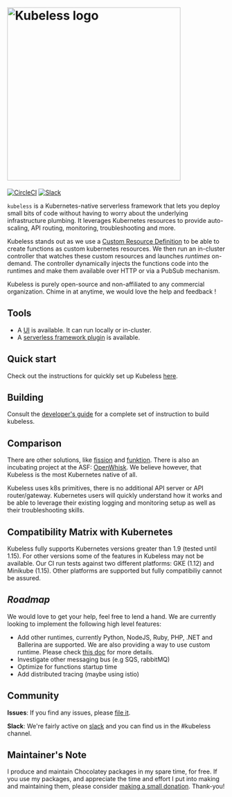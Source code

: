 # <img src="https://cloud.githubusercontent.com/assets/4056725/25480209/1d5bf83c-2b48-11e7-8db8-bcd650f31297.png" alt="Kubeless logo" width="400">

[![CircleCI](https://circleci.com/gh/kubeless/kubeless.svg?style=svg)](https://circleci.com/gh/kubeless/kubeless)
[![Slack](https://img.shields.io/badge/slack-join%20chat%20%E2%86%92-e01563.svg)](http://slack.k8s.io)

`kubeless` is a Kubernetes-native serverless framework that lets you deploy small bits of code without having to worry about the underlying infrastructure plumbing. It leverages Kubernetes resources to provide auto-scaling, API routing, monitoring, troubleshooting and more.

Kubeless stands out as we use a [Custom Resource Definition](https://kubernetes.io/docs/tasks/access-kubernetes-api/extend-api-custom-resource-definitions/) to be able to create functions as custom kubernetes resources. We then run an in-cluster controller that watches these custom resources and launches _runtimes_ on-demand. The controller dynamically injects the functions code into the runtimes and make them available over HTTP or via a PubSub mechanism.

Kubeless is purely open-source and non-affiliated to any commercial organization. Chime in at anytime, we would love the help and feedback !

## Tools

- A [UI](https://github.com/kubeless/kubeless-ui) is available. It can run locally or in-cluster.
- A [serverless framework plugin](https://github.com/serverless/serverless-kubeless) is available.

## Quick start

Check out the instructions for quickly set up Kubeless [here](http://kubeless.io/docs/quick-start).

## Building

Consult the [developer's guide](docs/dev-guide.md) for a complete set of instruction
to build kubeless.

## Comparison

There are other solutions, like [fission](http://fission.io) and [funktion](https://github.com/fabric8io/funktion). There is also an incubating project at the ASF: [OpenWhisk](https://github.com/openwhisk/openwhisk). We believe however, that Kubeless is the most Kubernetes native of all.

Kubeless uses k8s primitives, there is no additional API server or API router/gateway. Kubernetes users will quickly understand how it works and be able to leverage their existing logging and monitoring setup as well as their troubleshooting skills.

## Compatibility Matrix with Kubernetes

Kubeless fully supports Kubernetes versions greater than 1.9 (tested until 1.15). For other versions some of the features in Kubeless may not be available. Our CI run tests against two different platforms: GKE (1.12) and Minikube (1.15). Other platforms are supported but fully compatibiliy cannot be assured.

## _Roadmap_

We would love to get your help, feel free to lend a hand. We are currently looking to implement the following high level features:

- Add other runtimes, currently Python, NodeJS, Ruby, PHP, .NET and Ballerina are supported. We are also providing a way to use custom runtime. Please check [this doc](./docs/runtimes.md) for more details.
- Investigate other messaging bus (e.g SQS, rabbitMQ)
- Optimize for functions startup time
- Add distributed tracing (maybe using istio)

## Community

**Issues**: If you find any issues, please [file it](https://github.com/kubeless/kubeless/issues).

**Slack**: We're fairly active on [slack](http://slack.k8s.io) and you can find us in the #kubeless channel.

## Maintainer's Note

I produce and maintain Chocolatey packages in my spare time, for free. If you use my packages, and appreciate the time and effort I put into making and maintaining them, please consider [making a small donation](https://www.buymeacoffee.com/jtcmedia). Thank-you!
